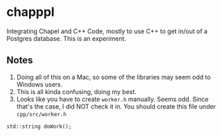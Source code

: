 # chapppl
Integrating Chapel and C++ Code, mostly to use C++ to get in/out of a Postgres database.  This is an experiment.

## Notes

1. Doing all of this on a Mac, so some of the libraries may seem odd to Windows users.
1. This is all kinda confusing, doing my best.
1. Looks like you have to create `worker.h` manually.  Seems odd.  Since that's the case, I did NOT
check it in.  You should create this file under `cpp/src/worker.h`

```
std::string doWork();
```

